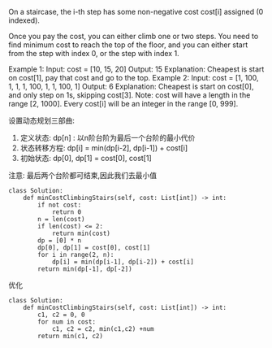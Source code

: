 On a staircase, the i-th step has some non-negative cost cost[i] assigned (0 indexed).

Once you pay the cost, you can either climb one or two steps. You need to find minimum cost to reach the top of the floor, and you can either start from the step with index 0, or the step with index 1.

Example 1:
Input: cost = [10, 15, 20]
Output: 15
Explanation: Cheapest is start on cost[1], pay that cost and go to the top.
Example 2:
Input: cost = [1, 100, 1, 1, 1, 100, 1, 1, 100, 1]
Output: 6
Explanation: Cheapest is start on cost[0], and only step on 1s, skipping cost[3].
Note:
cost will have a length in the range [2, 1000].
Every cost[i] will be an integer in the range [0, 999].


设置动态规划三部曲:  
1. 定义状态: dp[n] : 以n阶台阶为最后一个台阶的最小代价
2. 状态转移方程: dp[i] = min(dp[i-2], dp[i-1]) + cost[i]
3. 初始状态: dp[0], dp[1] = cost[0], cost[1]


注意: 最后两个台阶都可结束,因此我们去最小值
```
class Solution:
    def minCostClimbingStairs(self, cost: List[int]) -> int:
        if not cost:
            return 0
        n = len(cost)
        if len(cost) <= 2:
            return min(cost)
        dp = [0] * n
        dp[0], dp[1] = cost[0], cost[1]
        for i in range(2, n):
            dp[i] = min(dp[i-1], dp[i-2]) + cost[i]
        return min(dp[-1], dp[-2])
```

优化
```
class Solution:
    def minCostClimbingStairs(self, cost: List[int]) -> int:
        c1, c2 = 0, 0
        for num in cost:
            c1, c2 = c2, min(c1,c2) +num
        return min(c1, c2)
```
